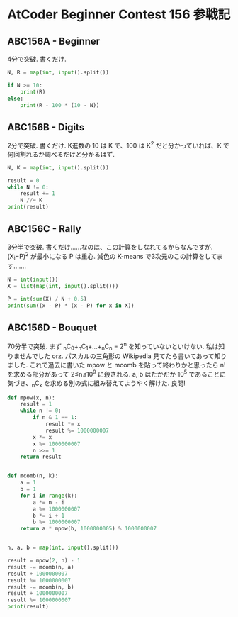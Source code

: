 # AtCoder Beginner Contest 156 参戦記

## ABC156A - Beginner

4分で突破. 書くだけ.

```python
N, R = map(int, input().split())

if N >= 10:
    print(R)
else:
    print(R - 100 * (10 - N))
```

## ABC156B - Digits

2分で突破. 書くだけ. K進数の 10 は K で、100 は K<sup>2</sup> だと分かっていれば、K で何回割れるか調べるだけと分かるはず.

```python
N, K = map(int, input().split())

result = 0
while N != 0:
    result += 1
    N //= K
print(result)
```

## ABC156C - Rally

3分半で突破. 書くだけ……なのは、この計算をしなれてるからなんですが. (X<sub>i</sub>−P)<sup>2</sup> が最小になる P は重心. 減色の K-means で3次元のこの計算をしてます…….

```python
N = int(input())
X = list(map(int, input().split()))

P = int(sum(X) / N + 0.5)
print(sum((x - P) * (x - P) for x in X))
```

## ABC156D - Bouquet

70分半で突破. まず <sub>n</sub>C<sub>0</sub>+<sub>n</sub>C<sub>1</sub>+...+<sub>n</sub>C<sub>n</sub> = 2<sup>n</sup> を知っていないといけない. 私は知りませんでした orz. パスカルの三角形の Wikipedia 見てたら書いてあって知りました. これで過去に書いた mpow と mcomb を貼って終わりかと思ったら n! を求める部分があって 2≤n≤10<sup>9</sup> に殺される. a, b はたかだか 10<sup>5</sup> であることに気づき、<sub>n</sub>C<sub>k</sub> を求める別の式に組み替えてようやく解けた. 良問!

```python
def mpow(x, n):
    result = 1
    while n != 0:
        if n & 1 == 1:
            result *= x
            result %= 1000000007
        x *= x
        x %= 1000000007
        n >>= 1
    return result


def mcomb(n, k):
    a = 1
    b = 1
    for i in range(k):
        a *= n - i
        a %= 1000000007
        b *= i + 1
        b %= 1000000007
    return a * mpow(b, 1000000005) % 1000000007


n, a, b = map(int, input().split())

result = mpow(2, n) - 1
result -= mcomb(n, a)
result + 1000000007
result %= 1000000007
result -= mcomb(n, b)
result + 1000000007
result %= 1000000007
print(result)
```
